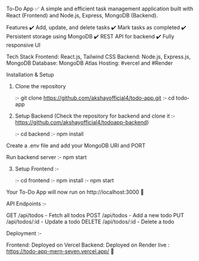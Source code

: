 To-Do App ✅
A simple and efficient task management application built with React (Frontend) and Node.js, Express, MongoDB (Backend).

Features
✔️ Add, update, and delete tasks
✔️ Mark tasks as completed
✔️ Persistent storage using MongoDB
✔️ REST API for backend
✔️ Fully responsive UI

Tech Stack
Frontend: React.js, Tailwind CSS
Backend: Node.js, Express.js, MongoDB
Database: MongoDB Atlas
Hosting: #vercel and #Render

Installation & Setup

1. Clone the repository
   
    :- git clone https://github.com/akshayofficial4/todo-app.git
    :- cd todo-app
  
      
2. Setup Backend (Check the repository for backend and clone it :- https://github.com/akshayofficial4/todoapp-backend)

    :- cd backend
    :- npm install
   
Create a .env file and add your MongoDB URI and PORT

Run backend server :-  npm start

3. Setup Frontend :-

   :- cd frontend
   :- npm install
   :- npm start

Your To-Do App will now run on http://localhost:3000 🎉

API Endpoints :- 

GET /api/todos - Fetch all todos
POST /api/todos - Add a new todo
PUT /api/todos/:id - Update a todo
DELETE /api/todos/:id - Delete a todo

Deployment :-

Frontend: Deployed on Vercel
Backend: Deployed on Render
live : https://todo-app-mern-seven.vercel.app/  🎉
